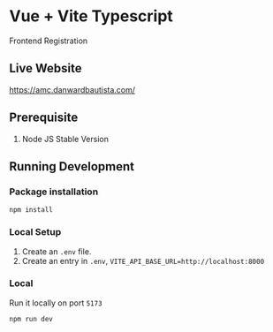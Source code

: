 # Vue + Vite Typescript

Frontend Registration

## Live Website
https://amc.danwardbautista.com/

## Prerequisite
1. Node JS Stable Version

## Running Development
### Package installation
```shell
npm install
```
### Local Setup
1. Create an `.env` file.
2. Create an entry in `.env`, `VITE_API_BASE_URL=http://localhost:8000`

### Local
Run it locally on port `5173`
```shell
npm run dev
```
